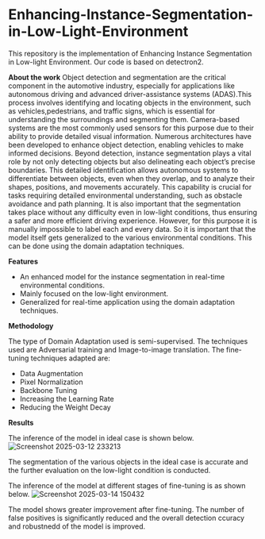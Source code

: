 # Enhancing-Instance-Segmentation-in-Low-Light-Environment

This repository is the implementation of Enhancing Instance Segmentation in Low-light Environment. Our code is based on detectron2.

**About the work**
Object detection and segmentation are the critical component in the automotive industry, especially for applications like autonomous driving and advanced driver-assistance systems (ADAS).This process involves identifying and locating objects in the environment, such as vehicles,pedestrians, and traffic signs, which is essential for understanding the surroundings and segmenting them. Camera-based systems are the most commonly used sensors for this purpose
due to their ability to provide detailed visual information. Numerous architectures have been
developed to enhance object detection, enabling vehicles to make informed decisions. Beyond
detection, instance segmentation plays a vital role by not only detecting objects but also delineating each object’s precise boundaries. This detailed identification allows autonomous systems to differentiate between objects, even when they overlap, and to analyze their shapes, positions, and movements accurately. This capability is crucial for tasks requiring detailed environmental understanding, such as obstacle avoidance and path planning. It is also important that the segmentation takes place without any difficulty even in low-light conditions, thus ensuring a safer and more efficient driving experience. However, for this purpose it is manually impossible to label each and every data. So it is important that the model itself gets generalized to the various environmental conditions. This can be done using the domain adaptation techniques.

**Features**

- An enhanced model for the instance segmentation in real-time environmental conditions.
- Mainly focused on the low-light environment.
- Generalized for real-time application using the domain adaptation techniques.

**Methodology**

The type of Domain Adaptation used is semi-supervised. The techniques used are Adversarial training and Image-to-image translation.
The fine-tuning techniques adapted are:
- Data Augmentation
- Pixel Normalization
- Backbone Tuning
- Increasing the Learning Rate
- Reducing the Weight Decay

**Results**

The inference of the model in ideal case is shown below.
![Screenshot 2025-03-12 233213](https://github.com/user-attachments/assets/6e79bca5-7d70-4f44-b538-27359d43cfe1)

The segmentation of the various objects in the ideal case is accurate and the further evaluation on the low-light condition is conducted.

The inference of the model at different stages of fine-tuning is as shown below.
![Screenshot 2025-03-14 150432](https://github.com/user-attachments/assets/8966e1e0-4459-401c-93ba-25b1cfaeebac)

The model shows greater improvement after fine-tuning. The number of false positives is significantly reduced and the overall detection ccuracy and robustnedd of the model is improved.
